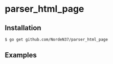 # parser_html_page

## Installation

    $ go get github.com/NordeN37/parser_html_page

## Examples
